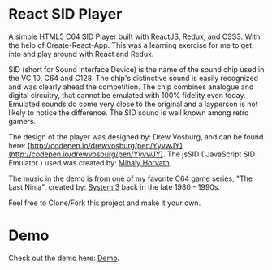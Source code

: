 # React SID Player

A simple HTML5 C64 SID Player built with ReactJS, Redux, and CSS3. With the help of Create-React-App. This was a learning exercise for me to get into and play around with React and Redux.

SID (short for Sound Interface Device) is the name of the sound chip used in the VC 10, C64 and C128.  The chip's distinctive sound is easily recognized and was clearly ahead the competition. The chip combines analogue and digital circuitry, that cannot be emulated with 100% fidelity even today. Emulated sounds do come very close to the original and a layperson is not likely to notice the difference. The SID sound is well known among retro gamers.

The design of the player was designed by: Drew Vosburg, and can be found here:
[http://codepen.io/drewvosburg/pen/YyvwJY](http://codepen.io/drewvosburg/pen/YyvwJY). The jsSID ( JavaScript SID Emulator ) used was created by: [Mihaly Horvath](http://hermit.sidrip.com).

The music in the demo is from one of my favorite C64 game series, "The Last Ninja", created by: [System 3](http://www.system3.com) back in the late 1980 - 1990s. 

Feel free to Clone/Fork this project and make it your own.

# Demo
Check out the demo here: [Demo](https://dalkmania.github.io/react-sid-player/).

